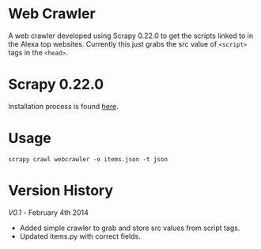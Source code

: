 Web Crawler
==========

A web crawler developed using Scrapy 0.22.0 to get the scripts linked to in the Alexa top websites. Currently this just grabs the src value of ```<script>``` tags in the ```<head>```.


Scrapy 0.22.0
=============

Installation process is found <a href="http://doc.scrapy.org/en/latest/intro/install.html">here</a>.


Usage
=====

```
scrapy crawl webcrawler -o items.json -t json
```


Version History
===============

*V0.1* - February 4th 2014

- Added simple crawler to grab and store src values from script tags.
- Updated items.py with correct fields.
